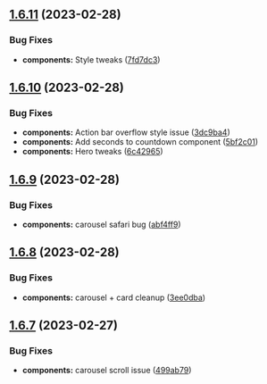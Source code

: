 ## [1.6.11](https://github.com/jacecotton/tcds/compare/v1.6.10...v1.6.11) (2023-02-28)


### Bug Fixes

* **components:** Style tweaks ([7fd7dc3](https://github.com/jacecotton/tcds/commit/7fd7dc3525ef58c3c1f95b35d6dfe812106b210e))



## [1.6.10](https://github.com/jacecotton/tcds/compare/v1.6.9...v1.6.10) (2023-02-28)


### Bug Fixes

* **components:** Action bar overflow style issue ([3dc9ba4](https://github.com/jacecotton/tcds/commit/3dc9ba48a722b67d7c44ea7cdf88c8542ab06d05))
* **components:** Add seconds to countdown component ([5bf2c01](https://github.com/jacecotton/tcds/commit/5bf2c01ed330a35f017cc2932d803c39ce4c8f3f))
* **components:** Hero tweaks ([6c42965](https://github.com/jacecotton/tcds/commit/6c429656d4818f6d40d2a39ae3ff3b77e2c62d95))



## [1.6.9](https://github.com/jacecotton/tcds/compare/v1.6.8...v1.6.9) (2023-02-28)


### Bug Fixes

* **components:** carousel safari bug ([abf4ff9](https://github.com/jacecotton/tcds/commit/abf4ff956fa5ddc8e3f1213d41c220c1c90221af))



## [1.6.8](https://github.com/jacecotton/tcds/compare/v1.6.7...v1.6.8) (2023-02-28)


### Bug Fixes

* **components:** carousel + card cleanup ([3ee0dba](https://github.com/jacecotton/tcds/commit/3ee0dba02bce835e9d0596d7ca320f8a9ccb0ca8))



## [1.6.7](https://github.com/jacecotton/tcds/compare/v1.6.6...v1.6.7) (2023-02-27)


### Bug Fixes

* **components:** carousel scroll issue ([499ab79](https://github.com/jacecotton/tcds/commit/499ab79f53d9bdf4065f68755c0d8ae4a3b3464b))



